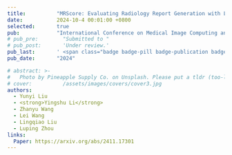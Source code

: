 ```yaml
---
title:          "MRScore: Evaluating Radiology Report Generation with LLM-based Reward System"
date:           2024-10-4 00:01:00 +0800
selected:       true
pub:            "International Conference on Medical Image Computing and Computer-Assisted Intervention (MICCAI)"
# pub_pre:        "Submitted to "
# pub_post:       'Under review.'
pub_last:       ' <span class="badge badge-pill badge-publication badge-success">Early Accept</span>'
pub_date:       "2024"

# abstract: >-
#   Photo by Pineapple Supply Co. on Unsplash. Please put a tldr (too-long-didnt-read, 1~2 sentences) of your publication here. It is not recommended to put the actual abstract here because it is usually too long to fit in. $\LaTeX$ is supported. $a=b+c$.
# cover:          /assets/images/covers/cover3.jpg
authors:
  - Yunyi Liu
  - <strong>Yingshu Li</strong>
  - Zhanyu Wang
  - Lei Wang
  - Lingqiao Liu
  - Luping Zhou
links:
  Paper: https://arxiv.org/abs/2411.17301
---
```


